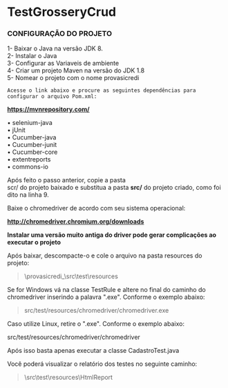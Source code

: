 # TestGrosseryCrud

### CONFIGURAÇÃO DO PROJETO

1- Baixar o Java na versão JDK 8.<br>
2- Instalar o Java<br>
3- Configurar as Variaveis de ambiente<br>
4- Criar um projeto Maven na versão do JDK 1.8<br>
5- Nomear o projeto com o nome provasicredi


    Acesse o link abaixo e procure as seguintes dependências para configurar o arquivo Pom.xml:

<b>https://mvnrepository.com/</b>

• selenium-java<br>
• jUnit<br>
• Cucumber-java<br>
• Cucumber-junit<br>
• Cucumber-core<br>
• extentreports<br>
• commons-io


Após feito o passo anterior, copie a pasta <br>scr/</b> do projeto baixado e substitua a pasta <b>src/</b> do projeto criado, como foi dito na linha 9.


Baixe o chromedriver de acordo com seu sistema operacional:

<b>http://chromedriver.chromium.org/downloads</b>

<b>Instalar uma versão muito antiga do driver pode gerar complicações ao executar o projeto</b>


Após baixar, descompacte-o e cole o arquivo na pasta resources do projeto:
> \provasicredi_\src\test\resources

Se for Windows vá na classe TestRule e altere no final do caminho do chromedriver inserindo a palavra ".exe".
Conforme o exemplo abaixo:

> src/test/resources/chromedriver/chromedriver.exe

Caso utilize Linux, retire o ".exe". Conforme o exemplo abaixo:

src/test/resources/chromedriver/chromedriver


Após isso basta apenas executar a classe CadastroTest.java


Você poderá visualizar o relatório dos testes no seguinte caminho:

> \\src\test\resources\HtmlReport
